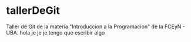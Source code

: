 # tallerDeGit

Taller de Git de la materia "Introduccion a la Programacion" de la FCEyN - UBA. hola je je je.tengo que escribir algo
